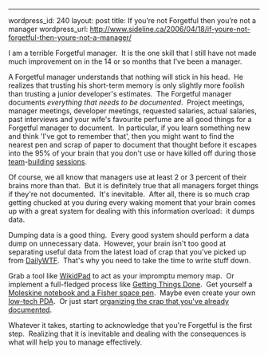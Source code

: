 --- 
wordpress_id: 240
layout: post
title: If you&#8217;re not Forgetful then you&#8217;re not a manager
wordpress_url: http://www.sideline.ca/2006/04/18/if-youre-not-forgetful-then-youre-not-a-manager/

<p>I am a terrible Forgetful manager.  It is the one skill that I still have not made much improvement on in the 14 or so months that I've been a manager.</p>
<p>A Forgetful manager understands that nothing will stick in his head.  He realizes that trusting his short-term memory is only slightly more foolish than trusting a junior developer's estimates.  The Forgetful manager documents <em>everything that needs to be documented</em>.  Project meetings, manager meetings, developer meetings, requested salaries, actual salaries, past interviews and your wife's favourite perfume are all good things for a Forgetful manager to document.  In particular, if you learn something new and think 'I've got to remember that', then you might want to find the nearest pen and scrap of paper to document that thought before it escapes into the 95% of your brain that you don't use or have killed off during those <a href="http://www.trincoll.edu/orgs/xcountry/meet_photos/milk/images/Dsc01309(cahill%20puking).jpg">team</a>-<a href="http://www.further.com/~jlublin/images/cosmo/puking-cosmo.jpg">building</a> <a href="http://members.aol.com/killerspam/puke.jpg">sessions</a>.</p>
<p>Of course, we all know that managers use at least 2 or 3 percent of their brains more than that.  But it is definitely true that all managers forget things if they're not documented.  It's inevitable.  After all, there is so much crap getting chucked at you during every waking moment that your brain comes up with a great system for dealing with this information overload:  it dumps data.</p>
<p>Dumping data is a good thing.  Every good system should perform a data dump on unnecessary data.  However, your brain isn't too good at separating useful data from the latest load of crap that you've picked up from <a href="http://www.dailywtf.com/">DailyWTF</a>.  That's why you need to take the time to write stuff down.</p>
<p>Grab a tool like <a href="http://www.jhorman.org/wikidPad/">WikidPad</a> to act as your impromptu memory map.  Or implement a full-fledged process like <a href="http://www.43folders.com/2004/09/08/getting-started-with-getting-things-done/">Getting Things Done</a>.  Get yourself a <a href="http://blogs.msdn.com/omars/archive/2005/01/29/362989.aspx">Moleskine notebook and a Fisher space pen</a>.  Maybe even create your own <a href="http://www.diyplanner.com/templates/official/hpda">low-tech PDA</a>.  Or just start <a href="http://www.lise.jp/a/noguchi.html">organizing the crap that you've already documented</a>.</p>
<p>Whatever it takes, starting to acknowledge that you're Forgetful is the first step.  Realizing that it is inevitable and dealing with the consequences is what will help you to manage effectively.</p>
